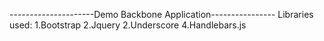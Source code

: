 
---------------------Demo Backbone Application----------------
Libraries used:
1.Bootstrap
2.Jquery
2.Underscore
4.Handlebars.js

